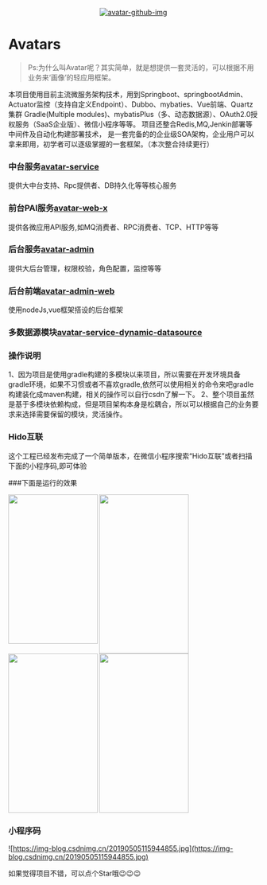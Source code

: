 <p align="center">
  <a href="http://avatar.wlgdo.com">
   <img alt="avatar-github-img" src="https://repository-images.githubusercontent.com/182984652/8992b700-7337-11e9-9c04-df8b5f02c21e">
  </a>
</p>

# Avatars
>Ps:为什么叫Avatar呢？其实简单，就是想提供一套灵活的，可以根据不用业务来‘画像’的轻应用框架。

本项目使用目前主流微服务架构技术，用到Springboot、springbootAdmin、Actuator监控（支持自定义Endpoint）、Dubbo、mybaties、Vue前端、Quartz集群
Gradle(Multiple modules)、mybatisPlus（多、动态数据源）、OAuth2.0授权服务（SaaS企业版）、微信小程序等等。
项目还整合Redis,MQ,Jenkin部署等中间件及自动化构建部署技术，
是一套完备的的企业级SOA架构，企业用户可以拿来即用，初学者可以逐级掌握的一套框架。（本次整合持续更行）

### 中台服务[avatar-service](https://github.com/wligang/avatars/tree/master/avatar-service)
 提供大中台支持、Rpc提供者、DB持久化等等核心服务

### 前台PAI服务[avatar-web-x](https://github.com/wligang/avatars/tree/master/avatar-web)
  提供各微应用API服务,如MQ消费者、RPC消费者、TCP、HTTP等等

### 后台服务[avatar-admin](https://github.com/wligang/avatars/tree/master/avatar-admin)
  提供大后台管理，权限校验，角色配置，监控等等
  
### 后台前端[avatar-admin-web](https://github.com/wligang/avatars/tree/master/avatar-admin-web)
  使用nodeJs,vue框架搭设的后台框架
  
### 多数据源模块[avatar-service-dynamic-datasource](https://github.com/wligang/avatars/tree/master/avatar-service-dynamic-datasource) 
### 操作说明
  1、因为项目是使用gradle构建的多模块以来项目，所以需要在开发环境具备gradle环境，如果不习惯或者不喜欢gradle,依然可以使用相关的命令来吧gradle构建装化成maven构建，相关的操作可以自行csdn了解一下。
  2、整个项目虽然是基于多模块依赖构成，但是项目架构本身是松耦合，所以可以根据自己的业务要求来选择需要保留的模块，灵活操作。

### Hido互联

这个工程已经发布完成了一个简单版本，在微信小程序搜索“Hido互联”或者扫描下面的小程序码,即可体验

###下面是运行的效果

<img src="https://img-blog.csdnimg.cn/20190506121130640.jpg" width = "180" height = "300" div align="left"/>

<img src="https://img-blog.csdnimg.cn/20190506121145624.jpg" width = "180" height = "320" div align="left"/>

<img src="https://img-blog.csdnimg.cn/20190506121156678.jpg" width = "180" height = "320" div align="left"/>

<img src="https://img-blog.csdnimg.cn/20190506121209283.jpg" width = "180" height = "320" div align=""/>



### 小程序码
![https://img-blog.csdnimg.cn/20190505115944855.jpg](https://img-blog.csdnimg.cn/20190505115944855.jpg)



如果觉得项目不错，可以点个Star哦😉😉😉



